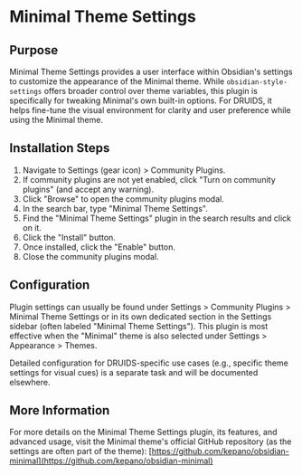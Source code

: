 # Minimal Theme Settings

## Purpose

Minimal Theme Settings provides a user interface within Obsidian's settings to customize the appearance of the Minimal theme. While `obsidian-style-settings` offers broader control over theme variables, this plugin is specifically for tweaking Minimal's own built-in options. For DRUIDS, it helps fine-tune the visual environment for clarity and user preference while using the Minimal theme.

## Installation Steps

1.  Navigate to Settings (gear icon) > Community Plugins.
2.  If community plugins are not yet enabled, click "Turn on community plugins" (and accept any warning).
3.  Click "Browse" to open the community plugins modal.
4.  In the search bar, type "Minimal Theme Settings".
5.  Find the "Minimal Theme Settings" plugin in the search results and click on it.
6.  Click the "Install" button.
7.  Once installed, click the "Enable" button.
8.  Close the community plugins modal.

## Configuration

Plugin settings can usually be found under Settings > Community Plugins > Minimal Theme Settings or in its own dedicated section in the Settings sidebar (often labeled "Minimal Theme Settings"). This plugin is most effective when the "Minimal" theme is also selected under Settings > Appearance > Themes.

Detailed configuration for DRUIDS-specific use cases (e.g., specific theme settings for visual cues) is a separate task and will be documented elsewhere.

## More Information

For more details on the Minimal Theme Settings plugin, its features, and advanced usage, visit the Minimal theme's official GitHub repository (as the settings are often part of the theme):
[https://github.com/kepano/obsidian-minimal](https://github.com/kepano/obsidian-minimal)
